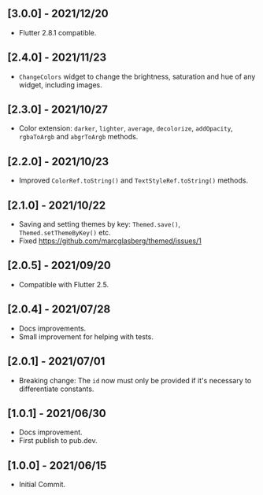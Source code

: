 ## [3.0.0] - 2021/12/20

* Flutter 2.8.1 compatible.

## [2.4.0] - 2021/11/23

* `ChangeColors` widget to change the brightness, saturation and hue of any widget, including
  images.

## [2.3.0] - 2021/10/27

* Color extension: `darker`, `lighter`, `average`, `decolorize`, `addOpacity`, `rgbaToArgb`
  and `abgrToArgb` methods.

## [2.2.0] - 2021/10/23

* Improved `ColorRef.toString()` and `TextStyleRef.toString()` methods.

## [2.1.0] - 2021/10/22

* Saving and setting themes by key: `Themed.save()`, `Themed.setThemeByKey()` etc.
* Fixed https://github.com/marcglasberg/themed/issues/1

## [2.0.5] - 2021/09/20

* Compatible with Flutter 2.5.

## [2.0.4] - 2021/07/28

* Docs improvements.
* Small improvement for helping with tests.

## [2.0.1] - 2021/07/01

* Breaking change: The `id` now must only be provided if it's necessary to differentiate constants.

## [1.0.1] - 2021/06/30

* Docs improvement.
* First publish to pub.dev.

## [1.0.0] - 2021/06/15

* Initial Commit.
